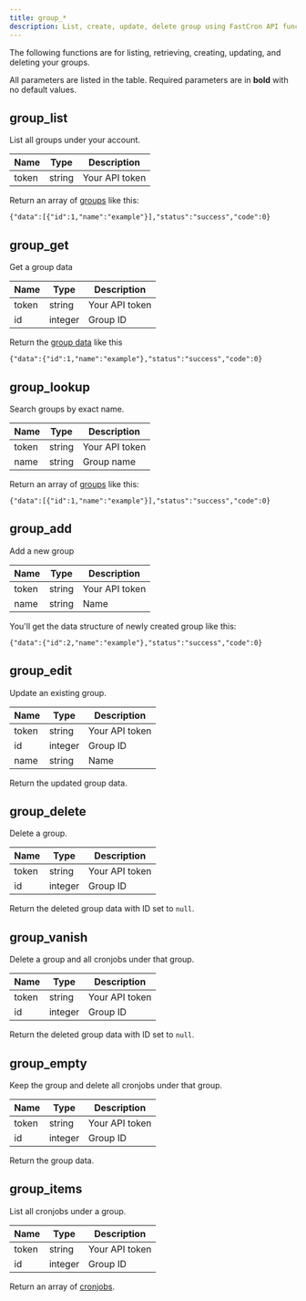 ```yaml
---
title: group_*
description: List, create, update, delete group using FastCron API functions
---
```


The following functions are for listing, retrieving, creating, updating, and deleting your groups.

All parameters are listed in the table. Required parameters are in **bold** with no default values.

## group_list

List all groups under your account.

| Name  | Type   | Description    |
| ----- | ------ | -------------- |
| token | string | Your API token |

Return an array of [groups](data#group) like this:

```
{"data":[{"id":1,"name":"example"}],"status":"success","code":0}
```

## group_get

Get a group data

| Name  | Type    | Description    |
| ----- | ------- | -------------- |
| token | string  | Your API token |
| id    | integer | Group ID       |

Return the [group data](data#group) like this

```
{"data":{"id":1,"name":"example"},"status":"success","code":0}
```

## group_lookup

Search groups by exact name.

| Name  | Type   | Description    |
| ----- | ------ | -------------- |
| token | string | Your API token |
| name  | string | Group name     |

Return an array of [groups](data#group) like this:

```
{"data":[{"id":1,"name":"example"}],"status":"success","code":0}
```

## group_add

Add a new group

| Name  | Type   | Description    |
| ----- | ------ | -------------- |
| token | string | Your API token |
| name  | string | Name           |

You'll get the data structure of newly created group like this:
```
{"data":{"id":2,"name":"example"},"status":"success","code":0}
```

## group_edit

Update an existing group.

| Name  | Type    | Description    |
| ----- | ------- | -------------- |
| token | string  | Your API token |
| id    | integer | Group ID       |
| name  | string  | Name           |


Return the updated group data.

## group_delete

Delete a group.

| Name  | Type    | Description    |
| ----- | ------- | -------------- |
| token | string  | Your API token |
| id    | integer | Group ID       |

Return the deleted group data with ID set to `null`.

## group_vanish

Delete a group and all cronjobs under that group.

| Name  | Type    | Description    |
| ----- | ------- | -------------- |
| token | string  | Your API token |
| id    | integer | Group ID       |

Return the deleted group data with ID set to `null`.

## group_empty

Keep the group and delete all cronjobs under that group.

| Name  | Type    | Description    |
| ----- | ------- | -------------- |
| token | string  | Your API token |
| id    | integer | Group ID       |

Return the group data.

## group_items

List all cronjobs under a group.

| Name  | Type    | Description    |
| ----- | ------- | -------------- |
| token | string  | Your API token |
| id    | integer | Group ID       |

Return an array of [cronjobs](data#cron-job).
